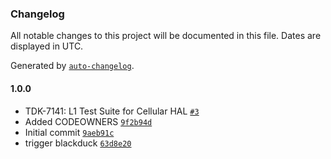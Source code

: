 ### Changelog

All notable changes to this project will be documented in this file. Dates are displayed in UTC.

Generated by [`auto-changelog`](https://github.com/CookPete/auto-changelog).

#### 1.0.0

- TDK-7141: L1 Test Suite for Cellular HAL [`#3`](https://github.com/rdkcentral/rdkb-halif-test-cellular/pull/3)
- Added CODEOWNERS [`9f2b94d`](https://github.com/rdkcentral/rdkb-halif-test-cellular/commit/9f2b94d44af9a41231d9d8a1fe5622c592fddb37)
- Initial commit [`9aeb91c`](https://github.com/rdkcentral/rdkb-halif-test-cellular/commit/9aeb91ca2837242c3904f0127a7e02c4f725ebca)
- trigger blackduck [`63d8e20`](https://github.com/rdkcentral/rdkb-halif-test-cellular/commit/63d8e20985544e9b335a549b6fcd581619be6e45)
